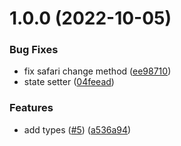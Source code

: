 # 1.0.0 (2022-10-05)


### Bug Fixes

* fix safari change method ([ee98710](https://github.com/rfoel/use-prefers-color-scheme/commit/ee98710d92f7a16e02e3fad373e56473696755de))
* state setter ([04feead](https://github.com/rfoel/use-prefers-color-scheme/commit/04feeadd196944503107af5831c10b0a6a534e06))


### Features

* add types ([#5](https://github.com/rfoel/use-prefers-color-scheme/issues/5)) ([a536a94](https://github.com/rfoel/use-prefers-color-scheme/commit/a536a94a9c43da992b0561f6f38b3a3e9d5fa1ae))
